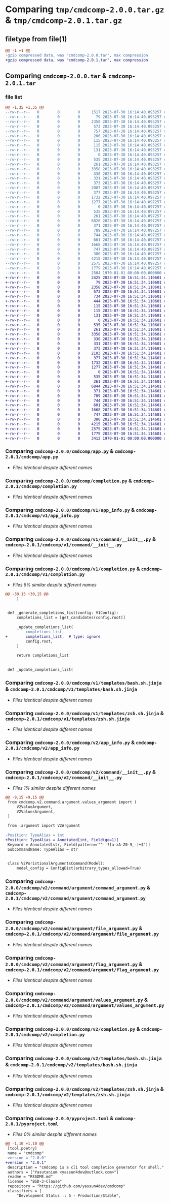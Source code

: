 # Comparing `tmp/cmdcomp-2.0.0.tar.gz` & `tmp/cmdcomp-2.0.1.tar.gz`

## filetype from file(1)

```diff
@@ -1 +1 @@
-gzip compressed data, was "cmdcomp-2.0.0.tar", max compression
+gzip compressed data, was "cmdcomp-2.0.1.tar", max compression
```

## Comparing `cmdcomp-2.0.0.tar` & `cmdcomp-2.0.1.tar`

### file list

```diff
@@ -1,35 +1,35 @@
--rw-r--r--   0        0        0     1517 2023-07-30 16:14:40.093257 cmdcomp-2.0.0/README.md
--rw-r--r--   0        0        0       79 2023-07-30 16:14:40.093257 cmdcomp-2.0.0/cmdcomp/__init__.py
--rw-r--r--   0        0        0     2358 2023-07-30 16:14:40.093257 cmdcomp-2.0.0/cmdcomp/app.py
--rw-r--r--   0        0        0      573 2023-07-30 16:14:40.093257 cmdcomp-2.0.0/cmdcomp/completion.py
--rw-r--r--   0        0        0      757 2023-07-30 16:14:40.093257 cmdcomp-2.0.0/cmdcomp/config.py
--rw-r--r--   0        0        0      206 2023-07-30 16:14:40.093257 cmdcomp-2.0.0/cmdcomp/exception.py
--rw-r--r--   0        0        0      115 2023-07-30 16:14:40.093257 cmdcomp-2.0.0/cmdcomp/main.py
--rw-r--r--   0        0        0      115 2023-07-30 16:14:40.093257 cmdcomp-2.0.0/cmdcomp/model.py
--rw-r--r--   0        0        0      131 2023-07-30 16:14:40.093257 cmdcomp-2.0.0/cmdcomp/shell.py
--rw-r--r--   0        0        0        0 2023-07-30 16:14:40.093257 cmdcomp-2.0.0/cmdcomp/v1/__init__.py
--rw-r--r--   0        0        0      535 2023-07-30 16:14:40.093257 cmdcomp-2.0.0/cmdcomp/v1/app_info.py
--rw-r--r--   0        0        0      261 2023-07-30 16:14:40.093257 cmdcomp-2.0.0/cmdcomp/v1/cmdcomp_info.py
--rw-r--r--   0        0        0     3358 2023-07-30 16:14:40.093257 cmdcomp-2.0.0/cmdcomp/v1/command/__init__.py
--rw-r--r--   0        0        0      338 2023-07-30 16:14:40.093257 cmdcomp-2.0.0/cmdcomp/v1/command/option/__init__.py
--rw-r--r--   0        0        0      331 2023-07-30 16:14:40.093257 cmdcomp-2.0.0/cmdcomp/v1/command/option/command_option.py
--rw-r--r--   0        0        0      373 2023-07-30 16:14:40.093257 cmdcomp-2.0.0/cmdcomp/v1/command/option/file_option.py
--rw-r--r--   0        0        0     2087 2023-07-30 16:14:40.093257 cmdcomp-2.0.0/cmdcomp/v1/completion.py
--rw-r--r--   0        0        0      377 2023-07-30 16:14:40.093257 cmdcomp-2.0.0/cmdcomp/v1/config.py
--rw-r--r--   0        0        0     1732 2023-07-30 16:14:40.097257 cmdcomp-2.0.0/cmdcomp/v1/templates/bash.sh.jinja
--rw-r--r--   0        0        0     1277 2023-07-30 16:14:40.097257 cmdcomp-2.0.0/cmdcomp/v1/templates/zsh.sh.jinja
--rw-r--r--   0        0        0        0 2023-07-30 16:14:40.097257 cmdcomp-2.0.0/cmdcomp/v2/__init__.py
--rw-r--r--   0        0        0      535 2023-07-30 16:14:40.097257 cmdcomp-2.0.0/cmdcomp/v2/app_info.py
--rw-r--r--   0        0        0      261 2023-07-30 16:14:40.097257 cmdcomp-2.0.0/cmdcomp/v2/cmdcomp_info.py
--rw-r--r--   0        0        0     6820 2023-07-30 16:14:40.097257 cmdcomp-2.0.0/cmdcomp/v2/command/__init__.py
--rw-r--r--   0        0        0      371 2023-07-30 16:14:40.097257 cmdcomp-2.0.0/cmdcomp/v2/command/argument/__init__.py
--rw-r--r--   0        0        0      789 2023-07-30 16:14:40.097257 cmdcomp-2.0.0/cmdcomp/v2/command/argument/command_argument.py
--rw-r--r--   0        0        0      744 2023-07-30 16:14:40.097257 cmdcomp-2.0.0/cmdcomp/v2/command/argument/file_argument.py
--rw-r--r--   0        0        0      601 2023-07-30 16:14:40.097257 cmdcomp-2.0.0/cmdcomp/v2/command/argument/flag_argument.py
--rw-r--r--   0        0        0     1668 2023-07-30 16:14:40.097257 cmdcomp-2.0.0/cmdcomp/v2/command/argument/values_argument.py
--rw-r--r--   0        0        0      747 2023-07-30 16:14:40.097257 cmdcomp-2.0.0/cmdcomp/v2/completion.py
--rw-r--r--   0        0        0      380 2023-07-30 16:14:40.097257 cmdcomp-2.0.0/cmdcomp/v2/config.py
--rw-r--r--   0        0        0     4215 2023-07-30 16:14:40.097257 cmdcomp-2.0.0/cmdcomp/v2/templates/bash.sh.jinja
--rw-r--r--   0        0        0     2575 2023-07-30 16:14:40.097257 cmdcomp-2.0.0/cmdcomp/v2/templates/zsh.sh.jinja
--rw-r--r--   0        0        0     1779 2023-07-30 16:14:40.097257 cmdcomp-2.0.0/pyproject.toml
--rw-r--r--   0        0        0     2504 1970-01-01 00:00:00.000000 cmdcomp-2.0.0/PKG-INFO
+-rw-r--r--   0        0        0     2425 2023-07-30 16:51:34.110601 cmdcomp-2.0.1/README.md
+-rw-r--r--   0        0        0       79 2023-07-30 16:51:34.110601 cmdcomp-2.0.1/cmdcomp/__init__.py
+-rw-r--r--   0        0        0     2358 2023-07-30 16:51:34.110601 cmdcomp-2.0.1/cmdcomp/app.py
+-rw-r--r--   0        0        0      573 2023-07-30 16:51:34.110601 cmdcomp-2.0.1/cmdcomp/completion.py
+-rw-r--r--   0        0        0      734 2023-07-30 16:51:34.110601 cmdcomp-2.0.1/cmdcomp/config.py
+-rw-r--r--   0        0        0      444 2023-07-30 16:51:34.110601 cmdcomp-2.0.1/cmdcomp/exception.py
+-rw-r--r--   0        0        0      115 2023-07-30 16:51:34.110601 cmdcomp-2.0.1/cmdcomp/main.py
+-rw-r--r--   0        0        0      115 2023-07-30 16:51:34.110601 cmdcomp-2.0.1/cmdcomp/model.py
+-rw-r--r--   0        0        0      131 2023-07-30 16:51:34.110601 cmdcomp-2.0.1/cmdcomp/shell.py
+-rw-r--r--   0        0        0        0 2023-07-30 16:51:34.110601 cmdcomp-2.0.1/cmdcomp/v1/__init__.py
+-rw-r--r--   0        0        0      535 2023-07-30 16:51:34.110601 cmdcomp-2.0.1/cmdcomp/v1/app_info.py
+-rw-r--r--   0        0        0      261 2023-07-30 16:51:34.110601 cmdcomp-2.0.1/cmdcomp/v1/cmdcomp_info.py
+-rw-r--r--   0        0        0     3358 2023-07-30 16:51:34.110601 cmdcomp-2.0.1/cmdcomp/v1/command/__init__.py
+-rw-r--r--   0        0        0      338 2023-07-30 16:51:34.110601 cmdcomp-2.0.1/cmdcomp/v1/command/option/__init__.py
+-rw-r--r--   0        0        0      331 2023-07-30 16:51:34.110601 cmdcomp-2.0.1/cmdcomp/v1/command/option/command_option.py
+-rw-r--r--   0        0        0      373 2023-07-30 16:51:34.110601 cmdcomp-2.0.1/cmdcomp/v1/command/option/file_option.py
+-rw-r--r--   0        0        0     2103 2023-07-30 16:51:34.114601 cmdcomp-2.0.1/cmdcomp/v1/completion.py
+-rw-r--r--   0        0        0      377 2023-07-30 16:51:34.114601 cmdcomp-2.0.1/cmdcomp/v1/config.py
+-rw-r--r--   0        0        0     1732 2023-07-30 16:51:34.114601 cmdcomp-2.0.1/cmdcomp/v1/templates/bash.sh.jinja
+-rw-r--r--   0        0        0     1277 2023-07-30 16:51:34.114601 cmdcomp-2.0.1/cmdcomp/v1/templates/zsh.sh.jinja
+-rw-r--r--   0        0        0        0 2023-07-30 16:51:34.114601 cmdcomp-2.0.1/cmdcomp/v2/__init__.py
+-rw-r--r--   0        0        0      535 2023-07-30 16:51:34.114601 cmdcomp-2.0.1/cmdcomp/v2/app_info.py
+-rw-r--r--   0        0        0      261 2023-07-30 16:51:34.114601 cmdcomp-2.0.1/cmdcomp/v2/cmdcomp_info.py
+-rw-r--r--   0        0        0     6844 2023-07-30 16:51:34.114601 cmdcomp-2.0.1/cmdcomp/v2/command/__init__.py
+-rw-r--r--   0        0        0      371 2023-07-30 16:51:34.114601 cmdcomp-2.0.1/cmdcomp/v2/command/argument/__init__.py
+-rw-r--r--   0        0        0      789 2023-07-30 16:51:34.114601 cmdcomp-2.0.1/cmdcomp/v2/command/argument/command_argument.py
+-rw-r--r--   0        0        0      744 2023-07-30 16:51:34.114601 cmdcomp-2.0.1/cmdcomp/v2/command/argument/file_argument.py
+-rw-r--r--   0        0        0      601 2023-07-30 16:51:34.114601 cmdcomp-2.0.1/cmdcomp/v2/command/argument/flag_argument.py
+-rw-r--r--   0        0        0     1668 2023-07-30 16:51:34.114601 cmdcomp-2.0.1/cmdcomp/v2/command/argument/values_argument.py
+-rw-r--r--   0        0        0      747 2023-07-30 16:51:34.114601 cmdcomp-2.0.1/cmdcomp/v2/completion.py
+-rw-r--r--   0        0        0      380 2023-07-30 16:51:34.114601 cmdcomp-2.0.1/cmdcomp/v2/config.py
+-rw-r--r--   0        0        0     4215 2023-07-30 16:51:34.114601 cmdcomp-2.0.1/cmdcomp/v2/templates/bash.sh.jinja
+-rw-r--r--   0        0        0     2575 2023-07-30 16:51:34.114601 cmdcomp-2.0.1/cmdcomp/v2/templates/zsh.sh.jinja
+-rw-r--r--   0        0        0     1779 2023-07-30 16:51:34.114601 cmdcomp-2.0.1/pyproject.toml
+-rw-r--r--   0        0        0     3412 1970-01-01 00:00:00.000000 cmdcomp-2.0.1/PKG-INFO
```

### Comparing `cmdcomp-2.0.0/cmdcomp/app.py` & `cmdcomp-2.0.1/cmdcomp/app.py`

 * *Files identical despite different names*

### Comparing `cmdcomp-2.0.0/cmdcomp/completion.py` & `cmdcomp-2.0.1/cmdcomp/completion.py`

 * *Files identical despite different names*

### Comparing `cmdcomp-2.0.0/cmdcomp/v1/app_info.py` & `cmdcomp-2.0.1/cmdcomp/v1/app_info.py`

 * *Files identical despite different names*

### Comparing `cmdcomp-2.0.0/cmdcomp/v1/command/__init__.py` & `cmdcomp-2.0.1/cmdcomp/v1/command/__init__.py`

 * *Files identical despite different names*

### Comparing `cmdcomp-2.0.0/cmdcomp/v1/completion.py` & `cmdcomp-2.0.1/cmdcomp/v1/completion.py`

 * *Files 5% similar despite different names*

```diff
@@ -30,15 +30,15 @@
     )
 
 
 def _generate_completions_list(config: V1Config):
     completions_list = [get_candidates(config.root)]
 
     _update_completions_list(
-        completions_list,
+        completions_list,  # type: ignore
         config.root,
     )
 
     return completions_list
 
 
 def _update_completions_list(
```

### Comparing `cmdcomp-2.0.0/cmdcomp/v1/templates/bash.sh.jinja` & `cmdcomp-2.0.1/cmdcomp/v1/templates/bash.sh.jinja`

 * *Files identical despite different names*

### Comparing `cmdcomp-2.0.0/cmdcomp/v1/templates/zsh.sh.jinja` & `cmdcomp-2.0.1/cmdcomp/v1/templates/zsh.sh.jinja`

 * *Files identical despite different names*

### Comparing `cmdcomp-2.0.0/cmdcomp/v2/app_info.py` & `cmdcomp-2.0.1/cmdcomp/v2/app_info.py`

 * *Files identical despite different names*

### Comparing `cmdcomp-2.0.0/cmdcomp/v2/command/__init__.py` & `cmdcomp-2.0.1/cmdcomp/v2/command/__init__.py`

 * *Files 1% similar despite different names*

```diff
@@ -9,15 +9,15 @@
 from cmdcomp.v2.command.argument.values_argument import (
     V2ValueArgument,
     V2ValuesArgument,
 )
 
 from .argument import V2Argument
 
-Position: TypeAlias = int
+Position: TypeAlias = Annotated[int, Field(ge=1)]
 Keyword = Annotated[str, Field(pattern=r"^--?[a-zA-Z0-9_-]+$")]
 SubcommandName: TypeAlias = str
 
 
 class V2PoristionalArgumentsCommand(Model):
     model_config = ConfigDict(arbitrary_types_allowed=True)
```

### Comparing `cmdcomp-2.0.0/cmdcomp/v2/command/argument/command_argument.py` & `cmdcomp-2.0.1/cmdcomp/v2/command/argument/command_argument.py`

 * *Files identical despite different names*

### Comparing `cmdcomp-2.0.0/cmdcomp/v2/command/argument/file_argument.py` & `cmdcomp-2.0.1/cmdcomp/v2/command/argument/file_argument.py`

 * *Files identical despite different names*

### Comparing `cmdcomp-2.0.0/cmdcomp/v2/command/argument/flag_argument.py` & `cmdcomp-2.0.1/cmdcomp/v2/command/argument/flag_argument.py`

 * *Files identical despite different names*

### Comparing `cmdcomp-2.0.0/cmdcomp/v2/command/argument/values_argument.py` & `cmdcomp-2.0.1/cmdcomp/v2/command/argument/values_argument.py`

 * *Files identical despite different names*

### Comparing `cmdcomp-2.0.0/cmdcomp/v2/completion.py` & `cmdcomp-2.0.1/cmdcomp/v2/completion.py`

 * *Files identical despite different names*

### Comparing `cmdcomp-2.0.0/cmdcomp/v2/templates/bash.sh.jinja` & `cmdcomp-2.0.1/cmdcomp/v2/templates/bash.sh.jinja`

 * *Files identical despite different names*

### Comparing `cmdcomp-2.0.0/cmdcomp/v2/templates/zsh.sh.jinja` & `cmdcomp-2.0.1/cmdcomp/v2/templates/zsh.sh.jinja`

 * *Files identical despite different names*

### Comparing `cmdcomp-2.0.0/pyproject.toml` & `cmdcomp-2.0.1/pyproject.toml`

 * *Files 0% similar despite different names*

```diff
@@ -1,10 +1,10 @@
 [tool.poetry]
 name = "cmdcomp"
-version = "2.0.0"
+version = "2.0.1"
 description = "cmdcomp is a cli tool completion generator for shell."
 authors = ["Yasutanium <yassun4dev@outlook.com>"]
 readme = "README.md"
 license = "BSD-3-Clause"
 repository = "https://github.com/yassun4dev/cmdcomp"
 classifiers = [
     "Development Status :: 5 - Production/Stable",
```

